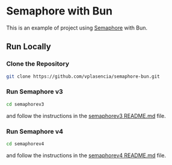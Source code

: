 # Semaphore with Bun

This is an example of project using [Semaphore](https://semaphore.pse.dev/) with Bun.

## Run Locally

### Clone the Repository

```bash
git clone https://github.com/vplasencia/semaphore-bun.git
```

### Run Semaphore v3

```bash
cd semaphorev3
```

and follow the instructions in the [semaphorev3 README.md](https://github.com/vplasencia/semaphore-bun/blob/main/semaphorev3/README.md) file.

### Run Semaphore v4

```bash
cd semaphorev4
```

and follow the instructions in the [semaphorev4 README.md](https://github.com/vplasencia/semaphore-bun/blob/main/semaphorev4/README.md) file.
